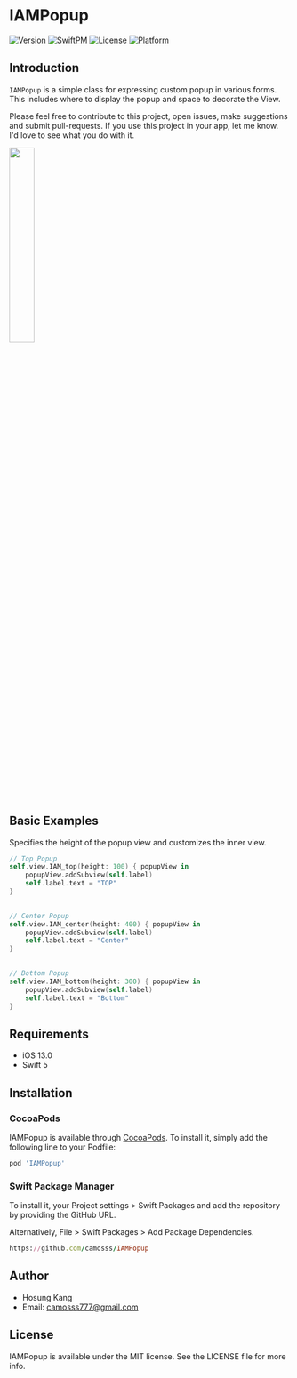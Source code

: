 # IAMPopup

[![Version](https://img.shields.io/cocoapods/v/IAMPopup.svg?style=flat)](https://cocoapods.org/pods/IAMPopup)
[![SwiftPM](https://img.shields.io/badge/SPM-supported-DE5C43.svg?style=flat)](https://swift.org/package-manager/)
[![License](https://img.shields.io/cocoapods/l/IAMPopup.svg?style=flat)](https://cocoapods.org/pods/IAMPopup)
[![Platform](https://img.shields.io/cocoapods/p/IAMPopup.svg?style=flat)](https://cocoapods.org/pods/IAMPopup)


## Introduction

`IAMPopup` is a simple class for expressing custom popup in various forms. This includes where to display the popup and space to decorate the View.

Please feel free to contribute to this project, open issues, make suggestions and submit pull-requests. If you use this project in your app, let me know. I'd love to see what you do with it.


<img src = "https://user-images.githubusercontent.com/93528918/149862217-62946646-4c47-47d6-a4d9-e4341610957c.gif" width="30%" height="30%">


## Basic Examples


Specifies the height of the popup view and customizes the inner view.

```swift
// Top Popup
self.view.IAM_top(height: 100) { popupView in
    popupView.addSubview(self.label)
    self.label.text = "TOP"
}

 
// Center Popup  
self.view.IAM_center(height: 400) { popupView in
    popupView.addSubview(self.label)
    self.label.text = "Center"
}

   
// Bottom Popup 
self.view.IAM_bottom(height: 300) { popupView in
    popupView.addSubview(self.label)
    self.label.text = "Bottom"
}

```



## Requirements

- iOS 13.0
- Swift 5


## Installation

### CocoaPods

IAMPopup is available through [CocoaPods](https://cocoapods.org). To install
it, simply add the following line to your Podfile:

```ruby
pod 'IAMPopup'
```

### Swift Package Manager

To install it, your Project settings > Swift Packages and add the repository by providing the GitHub URL.

Alternatively, File > Swift Packages > Add Package Dependencies.

```ruby
https://github.com/camosss/IAMPopup
```

## Author

- Hosung Kang
- Email: camosss777@gmail.com


## License

IAMPopup is available under the MIT license. See the LICENSE file for more info.
